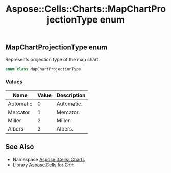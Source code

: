 ﻿---
title: Aspose::Cells::Charts::MapChartProjectionType enum
linktitle: MapChartProjectionType
second_title: Aspose.Cells for C++ API Reference
description: 'Aspose::Cells::Charts::MapChartProjectionType enum. Represents projection type of the map chart in C++.'
type: docs
weight: 5600
url: /cpp/aspose.cells.charts/mapchartprojectiontype/
---
## MapChartProjectionType enum


Represents projection type of the map chart.

```cpp
enum class MapChartProjectionType
```

### Values

| Name | Value | Description |
| --- | --- | --- |
| Automatic | 0 | Automatic. |
| Mercator | 1 | Mercator. |
| Miller | 2 | Miller. |
| Albers | 3 | Albers. |

## See Also

* Namespace [Aspose::Cells::Charts](../)
* Library [Aspose.Cells for C++](../../)
